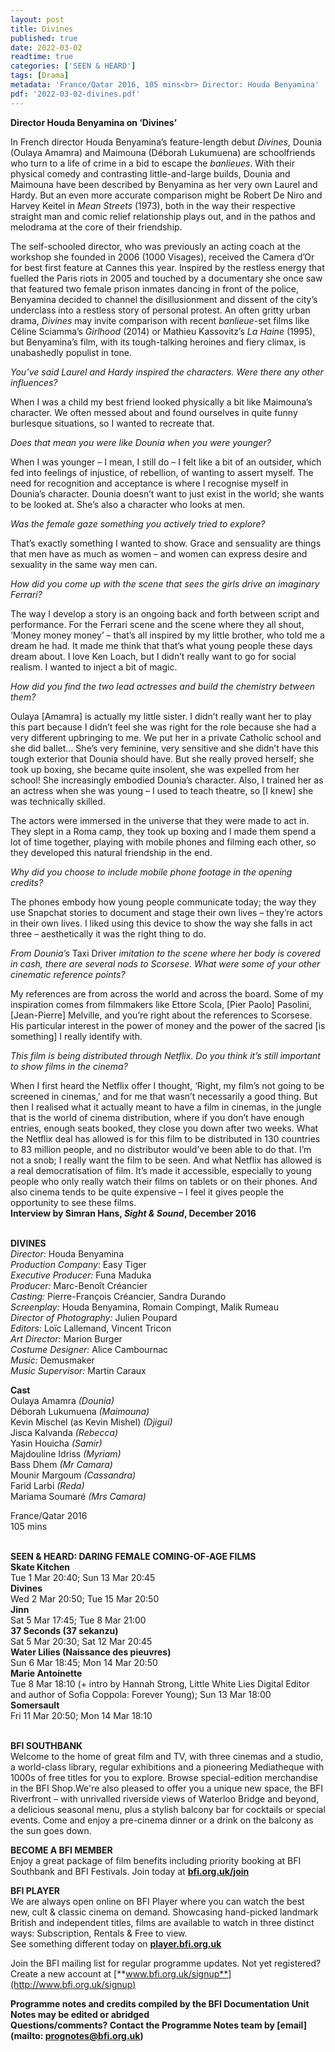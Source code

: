```yaml
---
layout: post
title: Divines
published: true
date: 2022-03-02
readtime: true
categories: ['SEEN & HEARD']
tags: [Drama]
metadata: 'France/Qatar 2016, 105 mins<br> Director: Houda Benyamina'
pdf: '2022-03-02-divines.pdf'
---
```


**Director Houda Benyamina on ‘Divines’**

In French director Houda Benyamina’s feature-length debut _Divines_, Dounia (Oulaya Amamra) and Maimouna (Déborah Lukumuena) are schoolfriends who turn to a life of crime in a bid to escape the _banlieues_. With their physical comedy and contrasting little-and-large builds, Dounia and Maimouna have been described by Benyamina as her very own Laurel and Hardy. But an even more accurate comparison might be Robert De Niro and Harvey Keitel in _Mean Streets_ (1973), both in the way their respective straight man and comic relief relationship plays out, and in the pathos and melodrama at the core of their friendship.

The self-schooled director, who was previously an acting coach at the workshop she founded in 2006 (1000 Visages), received the Camera d’Or for best first feature at Cannes this year. Inspired by the restless energy that fuelled the Paris riots in 2005 and touched by a documentary she once saw that featured two female prison inmates dancing in front of the police, Benyamina decided to channel the disillusionment and dissent of the city’s underclass into a restless story of personal protest. An often gritty urban drama, _Divines_ may invite comparison with recent _banlieue_-set films like Céline Sciamma’s _Girlhood_ (2014) or Mathieu Kassovitz’s _La Haine_ (1995), but Benyamina’s film, with its tough-talking heroines and fiery climax, is unabashedly populist in tone.

_You’ve said Laurel and Hardy inspired the characters. Were there any  other influences?_

When I was a child my best friend looked physically a bit like Maimouna’s character. We often messed about and found ourselves in quite funny burlesque situations, so I wanted to recreate that.

_Does that mean you were like Dounia when you were younger?_

When I was younger – I mean, I still do – I felt like a bit of an outsider, which fed into feelings of injustice, of rebellion, of wanting to assert myself. The need for recognition and acceptance is where I recognise myself in Dounia’s character. Dounia doesn’t want to just exist in the world; she wants to be looked at. She’s also a character who looks at men.

_Was the female gaze something you actively tried to explore?_

That’s exactly something I wanted to show. Grace and sensuality are things that men have as much as women – and women can express desire and sexuality in the same way men can.

_How did you come up with the scene that sees the girls drive an  imaginary Ferrari?_

The way I develop a story is an ongoing back and forth between script and performance. For the Ferrari scene and the scene where they all shout, ‘Money money money’ – that’s all inspired by my little brother, who told me a dream he had. It made me think that that’s what young people these days dream about.  I love Ken Loach, but I didn’t really want to go for social realism. I wanted to inject a bit of magic.

_How did you find the two lead actresses and build the chemistry  between them?_

Oulaya [Amamra] is actually my little sister. I didn’t really want her to play this part because I didn’t feel she was right for the role because she had a very different upbringing to me. We put her in a private Catholic school and she did ballet… She’s very feminine, very sensitive and she didn’t have this tough exterior that Dounia should have. But she really proved herself; she took up boxing, she became quite insolent, she was expelled from her school! She increasingly embodied Dounia’s character. Also, I trained her as an actress when she was young – I used to teach theatre, so [I knew] she was  technically skilled.

The actors were immersed in the universe that they were made to act in. They slept in a Roma camp, they took up boxing and I made them spend a lot of time together, playing with mobile phones and filming each other, so they developed this natural friendship in the end.

_Why did you choose to include mobile phone footage in the opening credits?_

The phones embody how young people communicate today; the way they use Snapchat stories to document and stage their own lives – they’re actors in their own lives. I liked using this device to show the way she falls in act three – aesthetically it was the right thing to do.

_From Dounia’s_ Taxi Driver _imitation to the scene where her body is covered in cash, there are several nods to Scorsese. What were some of your other cinematic reference points?_

My references are from across the world and across the board. Some of my inspiration comes from filmmakers like Ettore Scola, [Pier Paolo] Pasolini, [Jean-Pierre] Melville, and you’re right about the references to Scorsese. His particular interest in the power of money and the power of the sacred [is something] I really identify with.

_This film is being distributed through Netflix. Do you think it’s still important to show films in the cinema?_

When I first heard the Netflix offer I thought, ‘Right, my film’s not going to be screened in cinemas,’ and for me that wasn’t necessarily a good thing. But then I realised what it actually meant to have a film in cinemas, in the jungle that is the world of cinema distribution, where if you don’t have enough entries, enough seats booked, they close you down after two weeks. What the Netflix deal has allowed is for this film to be distributed in 130 countries to 83 million people, and no distributor would’ve been able to do that. I’m not a snob; I really want the film to be seen. And what Netflix has allowed is a real democratisation of film. It’s made it accessible, especially to young people who only really watch their films on tablets or on their phones. And also cinema tends to be quite expensive – I feel it gives people the opportunity to see these films.  
**Interview by Simran Hans, _Sight & Sound_, December 2016**
<br><br>

**DIVINES**  
_Director_: Houda Benyamina  
_Production Company_: Easy Tiger<br>
_Executive Producer:_ Funa Maduka<br>
_Producer:_ Marc-Benoît Créancier<br>
_Casting:_ Pierre-François Créancier,  Sandra Durando<br>
_Screenplay:_ Houda Benyamina, Romain Compingt, Malik Rumeau<br>
_Director of Photography:_ Julien Poupard<br>
_Editors:_ Loïc Lallemand, Vincent Tricon<br>
_Art Director:_ Marion Burger<br>
_Costume Designer:_ Alice Cambournac<br>
_Music:_ Demusmaker<br>
_Music Supervisor:_ Martin Caraux<br>

**Cast**<br>
Oulaya Amamra _(Dounia)_  
Déborah Lukumuena _(Maimouna)_  
Kevin Mischel (as Kevin Mishel) _(Djigui)_  
Jisca Kalvanda _(Rebecca)_  
Yasin Houicha _(Samir)_  
Majdouline Idriss _(Myriam)_<br>
Bass Dhem _(Mr Camara)_<br>
Mounir Margoum _(Cassandra)_<br>
Farid Larbi _(Reda)_<br>
Mariama Soumaré _(Mrs Camara)_<br>

France/Qatar 2016<br>
105 mins<br>
<br>

**SEEN & HEARD: DARING FEMALE COMING-OF-AGE FILMS**<br>
**Skate Kitchen**<br>
Tue 1 Mar 20:40; Sun 13 Mar 20:45<br>
**Divines**<br>
Wed 2 Mar 20:50; Tue 15 Mar 20:50<br> 
**Jinn**<br>
Sat 5 Mar 17:45; Tue 8 Mar 21:00<br> 
**37 Seconds (37 sekanzu)**<br>
Sat 5 Mar 20:30; Sat 12 Mar 20:45<br> 
**Water Lilies (Naissance des pieuvres)**<br>
Sun 6 Mar 18:45; Mon 14 Mar 20:50<br> 
**Marie Antoinette**<br> 
Tue 8 Mar 18:10 (+ intro by Hannah Strong, Little White Lies Digital Editor and author of Sofia Coppola: Forever Young); Sun 13 Mar 18:00<br> 
**Somersault**<br>
Fri 11 Mar 20:50; Mon 14 Mar 18:10<br>
<br>


**BFI SOUTHBANK**  
Welcome to the home of great film and TV, with three cinemas and a studio, a world-class library, regular exhibitions and a pioneering Mediatheque with 1000s of free titles for you to explore. Browse special-edition merchandise in the BFI Shop.We&#39;re also pleased to offer you a unique new space, the BFI Riverfront – with unrivalled riverside views of Waterloo Bridge and beyond, a delicious seasonal menu, plus a stylish balcony bar for cocktails or special events. Come and enjoy a pre-cinema dinner or a drink on the balcony as the sun goes down.  

**BECOME A BFI MEMBER**  
Enjoy a great package of film benefits including priority booking at BFI Southbank and BFI Festivals. Join today at [**bfi.org.uk/join**](http://www.bfi.org.uk/join)  

**BFI PLAYER**  
 We are always open online on BFI Player where you can watch the best new, cult &amp; classic cinema on demand. Showcasing hand-picked landmark British and independent titles, films are available to watch in three distinct ways: Subscription, Rentals &amp; Free to view.<br> 
See something different today on [**player.bfi.org.uk**](https://player.bfi.org.uk/)

Join the BFI mailing list for regular programme updates. Not yet registered? Create a new account at [**www.bfi.org.uk/signup**](http://www.bfi.org.uk/signup)

**Programme notes and credits compiled by the BFI Documentation Unit  
Notes may be edited or abridged  
Questions/comments? Contact the Programme Notes team by [email](mailto: prognotes@bfi.org.uk)**


<!--stackedit_data:
eyJoaXN0b3J5IjpbMTMxMjQzMzAyXX0=
-->
